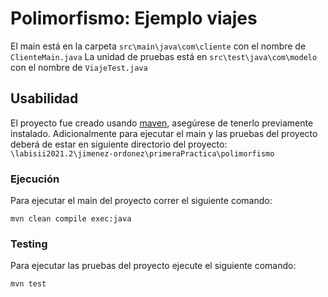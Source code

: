 # Polimorfismo: Ejemplo viajes
El main está en la carpeta `src\main\java\com\cliente` con el nombre de `ClienteMain.java` 
La unidad de pruebas está en `src\test\java\com\modelo` con el nombre  de `ViajeTest.java`
## Usabilidad
El proyecto fue creado usando [maven](https://maven.apache.org/), asegúrese  de tenerlo previamente instalado.
Adicionalmente para ejecutar el main y las pruebas del proyecto deberá de estar en siguiente directorio del proyecto:
`\labisii2021.2\jimenez-ordonez\primeraPractica\polimorfismo`
### Ejecución
Para ejecutar el main del proyecto correr el siguiente comando:
~~~
mvn clean compile exec:java
~~~
### Testing

Para ejecutar las pruebas del proyecto ejecute el siguiente comando:
~~~
mvn test
~~~
